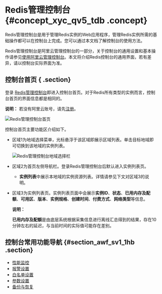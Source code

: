 # Redis管理控制台 {#concept_xyc_qv5_tdb .concept}

Redis管理控制台是用于管理Redis实例的Web应用程序，管理Redis实例所需的基础操作都可以在控制台上完成。您可以通过本文档了解控制台的使用方法。

Redis管理控制台是阿里云管理控制台的一部分，关于控制台的通用设置和基本操作请参见[使用阿里云管理控制台](https://www.alibabacloud.com/help/doc-detail/47605.html)。本文将介绍Redis控制台的通用界面，若有差异，请以控制台实际界面为准。

## 控制台首页 { .section}

登录 [Redis管理控制台](https://kvstore.console.aliyun.com/)即进入控制台首页。对于Redis所有类型的实例而言，控制台首页的界面信息都是相同的。

**说明：** 若没有阿里云账号，请先[注册](https://account.alibabacloud.com/register/intl_register.html)。

 ![](images/973_zh-CN.png "Redis管理控制台首页") 

控制台首页主要功能区介绍如下。

-   区域1为地域选择菜单，光标悬浮于该区域即展示区域列表。单击目标地域即可切换到该地域的实例列表。

    ![Redis管理控制台地域选择栏](http://static-aliyun-doc.oss-cn-hangzhou.aliyuncs.com/assets/img/3122/156576125040288_zh-CN.png)

-   区域2为首页左侧导航栏。登录Redis管理控制台后默认进入实例列表页。
    -   **实例列表**中展示本地域的实例资源列表。详情请参见下文对区域3的说明。
-   区域3为实例列表页。实例列表页面中会展示**实例ID**、**状态**、**已用内存及配额**、**可用区**、**版本**、**实例规格**、**创建时间**、**付费方式**、**网络类型**等信息。

    **说明：** 

    **已用内存及配额**是由底层系统根据采集信息进行离线汇总得到的结果，存在10分钟左右的延迟，与当前时间的实际值可能存在差别。


## 控制台常用功能导航 {#section_awf_sv1_1hb .section}

-   [性能监控](../../../../intl.zh-CN/用户指南/性能监控/监控指标说明.md#)
-   [报警设置](../../../../intl.zh-CN/用户指南/报警设置.md#)
-   [白名单设置](../../../../intl.zh-CN/用户指南/实例管理/设置IP白名单.md#)
-   [参数设置](../../../../intl.zh-CN/用户指南/参数设置/参数说明及设置方法.md#)
-   [备份与恢复](../../../../intl.zh-CN/用户指南/备份与恢复/在控制台进行备份与恢复.md#)

